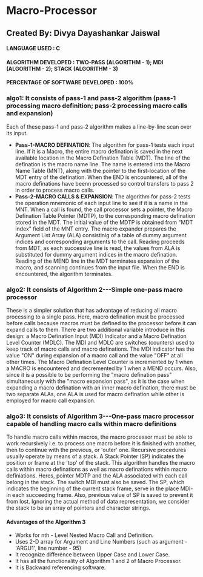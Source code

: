 # Macro-Processor
## Created By: Divya Dayashankar Jaiswal
#### LANGUAGE USED : C
#### ALGORITHM DEVELOPED : TWO-PASS (ALGORITHM - 1); MDI (ALGORITHM - 2); STACK (ALGORITHM - 3)
#### PERCENTAGE OF SOFTWARE DEVELOPED : 100%

### algo1: It consists of pass-1 and pass-2 algorithm (pass-1 processing macro definition; pass-2 processing macro calls and expansion)
Each of these pass-1 and pass-2 algorithm makes a line-by-line scan over its input.
* **Pass-1-MACRO DEFINATION**: The algorithm for pass-1 tests each input line. If it is a Macro, the entire macro defination is saved in the next available location in the Macro Defination Table (MDT). The line of the defination is the macro name line. The name is entered into the Macro Name Table (MNT), along with the pointer to the first-location of the MDT entry of the defination. When the END is encountered, all of the macro definations have beenn processed so control transfers to pass 2 in order to process macro calls.
* **Pass-2-MACRO CALLS & EXPANSION**: The algorithm for pass-2 tests the operation mnemonic of each input line to see if it is a name in the MNT. When a call is found, the call processor sets a pointer, the Macro Defination Table Pointer (MDTP), to the corresponding macro defination stored in the MDT. The initial value of the MDTP is obtained from "MDT index" field of the MNT entry. The macro expander prepares the Argument List Array (ALA) consistinig of a table of dummy argument indices and corresponding arguments to the call. Reading proceeds from MDT, as each successive line is read, the values from ALA is substituted for dummy argument indices in the macro defination. Reading of the MEND line in the MDT terminates expansion of the macro, and scanning continues from the input file. When the END is encountered, the algorithm terminates.

### algo2: It consists of Algorithm 2---Simple one-pass macro processor
These is a simpler solution that has advantage of reducing all macro processing to a single pass. Here, macro defination must be processed before calls because macros must be defined to the processor before it can expand calls to them. There are two additional variable introduce in this design: a Macro Defination Input (MDI) Indicator and a Macro Defination Level Counter (MDLC). The MDI and MDLC are switches (counters) used to keep track of macro calls and macro definations. The MDI indicator has the value "ON" during expansion of a macro call and the value "OFF" at all other times. The Macro Defination Level Counter is incremented by 1 when a MACRO is encountered and decremented by 1 when a MEND occurs. Also, since it is a possible to be performing the "macro defination pass" simultaneously with the "macro expansion pass", as it is the case when expanding a macro defination with an inner macro defination, there must be two separate ALAs, one ALA is used for macro defination while other is employed for macro call expansion. 

### algo3: It consists of Algorithm 3---One-pass macro processor capable of handling macro calls within macro definitions
To handle macro calls within macros, the macro processor must be able to work recursively i.e. to process one macro before it is finished with another, then to continue with the previous, or 'outer' one. Recursive procedures usually operate by means of a stack. A Stack Pointer (SP) indicates the position or frame at the 'top' of the stack. 
This algorithm handles the macro calls within macro definations as well as macro definations within macro definiations. Heres, pointer MDTP and the ALA associated with each call belong in the stack. The switch MDI must also be saved. The SP, which indicates the beginning of the current stack frame, serve in the place MDI- in each succeeding frame. Also, previous value of SP is saved to prevent it from lost. Ignoring the actual method of data representation, we consider the stack to be an array of pointers and character strings.

#### Advantages of the Algorithm 3
* Works for nth - Level Nested Macro Call and Definition.
* Uses 2-D array for Argument and Line Numbers (such as argument - 'ARGU1', line number - 95)
* It recognize difference between Upper Case and Lower Case.
* It has all the functionality of Algorithm 1 and 2 of Macro Processor.
* It is Backward referencing software.    
